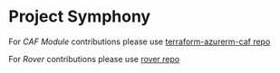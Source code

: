 # Project Symphony

For _CAF Module_ contributions please use [terraform-azurerm-caf repo](https://github.com/aztfmod/terraform-azurerm-caf)

For _Rover_ contributions please use [rover repo](https://github.com/aztfmod/rover)
